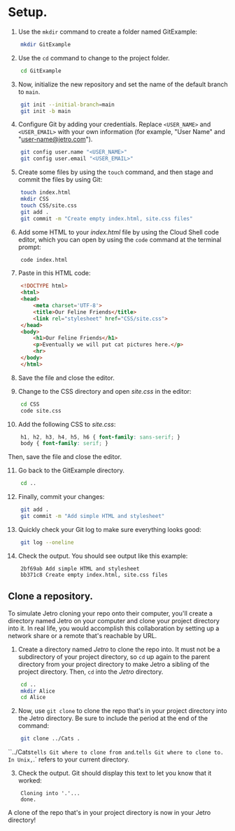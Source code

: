 # Setup.

1. Use the `mkdir` command to create a folder named GitExample:
```bash
    mkdir GitExample
```

2. Use the `cd` command to change to the project folder.
```bash
    cd GitExample
```

3. Now, initialize the new repository and set the name of the default branch to `main`.
```bash
    git init --initial-branch=main
    git init -b main
```

4. Configure Git by adding your credentials. Replace `<USER_NAME>` and `<USER_EMAIL>` with your own information (for example, "User Name" and "user-name@jetro.com").
```bash
    git config user.name "<USER_NAME>"
    git config user.email "<USER_EMAIL>"
```

5. Create some files by using the `touch` command, and then stage and commit the files by using Git:
```bash
    touch index.html
    mkdir CSS
    touch CSS/site.css
    git add .
    git commit -m "Create empty index.html, site.css files"
```

6. Add some HTML to your *index.html* file by using the Cloud Shell code editor, which you can open by using the `code` command at the terminal prompt:
```bash
    code index.html
```

7. Paste in this HTML code:
```html
    <!DOCTYPE html>
    <html>
    <head>
        <meta charset='UTF-8'>
        <title>Our Feline Friends</title>
        <link rel="stylesheet" href="CSS/site.css">
    </head>
    <body>
        <h1>Our Feline Friends</h1>
        <p>Eventually we will put cat pictures here.</p>
        <hr>
    </body>
    </html>
```

8. Save the file and close the editor.

9. Change to the CSS directory and open *site.css* in the editor:
```bash
    cd CSS
    code site.css
```

10. Add the following CSS to *site.css*:
```css
    h1, h2, h3, h4, h5, h6 { font-family: sans-serif; }
    body { font-family: serif; }
```
Then, save the file and close the editor.

11. Go back to the GitExample directory.
```bash
    cd ..
```

12. Finally, commit your changes:
```bash
    git add .
    git commit -m "Add simple HTML and stylesheet"
```

13. Quickly check your Git log to make sure everything looks good:
```bash
    git log --oneline
```

14. Check the output. You should see output like this example:
```output
    2bf69ab Add simple HTML and stylesheet
    bb371c8 Create empty index.html, site.css files
```


## Clone a repository.
To simulate Jetro cloning your repo onto their computer, you'll create a directory named Jetro on your computer and clone your project directory into it. In real life, you would accomplish this collaboration by setting up a network share or a remote that's reachable by URL.

1. Create a directory named *Jetro* to clone the repo into. It must not be a subdirectory of your project directory, so `cd` up again to the parent directory from your project directory to make Jetro a sibling of the project directory. Then, `cd` into the *Jetro* directory.
```bash
    cd ..
    mkdir Alice
    cd Alice
```

2. Now, use `git clone` to clone the repo that's in your project directory into the Jetro directory. Be sure to include the period at the end of the command:
```bash
    git clone ../Cats .
```
``../Cats` tells Git where to clone from and `.` tells Git where to clone to. In Unix, `.` refers to your current directory.

3. Check the output. Git should display this text to let you know that it worked:
```output
    Cloning into '.'...
    done.
```

A clone of the repo that's in your project directory is now in your Jetro directory!
